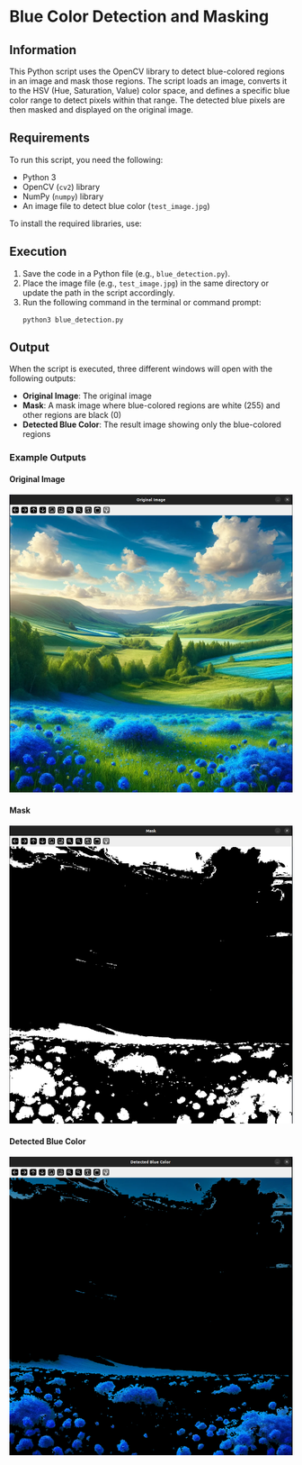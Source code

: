 # Blue Color Detection and Masking

## Information

This Python script uses the OpenCV library to detect blue-colored regions in an image and mask those regions. The script loads an image, converts it to the HSV (Hue, Saturation, Value) color space, and defines a specific blue color range to detect pixels within that range. The detected blue pixels are then masked and displayed on the original image.

## Requirements

To run this script, you need the following:

- Python 3
- OpenCV (`cv2`) library
- NumPy (`numpy`) library
- An image file to detect blue color (`test_image.jpg`)

To install the required libraries, use:


## Execution

1. Save the code in a Python file (e.g., `blue_detection.py`).
2. Place the image file (e.g., `test_image.jpg`) in the same directory or update the path in the script accordingly.
3. Run the following command in the terminal or command prompt:
    ```
    python3 blue_detection.py
    ```

## Output

When the script is executed, three different windows will open with the following outputs:

- **Original Image**: The original image
- **Mask**: A mask image where blue-colored regions are white (255) and other regions are black (0)
- **Detected Blue Color**: The result image showing only the blue-colored regions

### Example Outputs

#### Original Image
![Original Image](img/img1.png)

#### Mask
![Mask](img/img2.png)

#### Detected Blue Color
![Detected Blue Color](img/img3.png)
